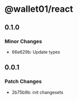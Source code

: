 # @wallet01/react

## 0.1.0

### Minor Changes

- 66e629b: Update types

## 0.0.1

### Patch Changes

- 2b75b9b: init changesets
